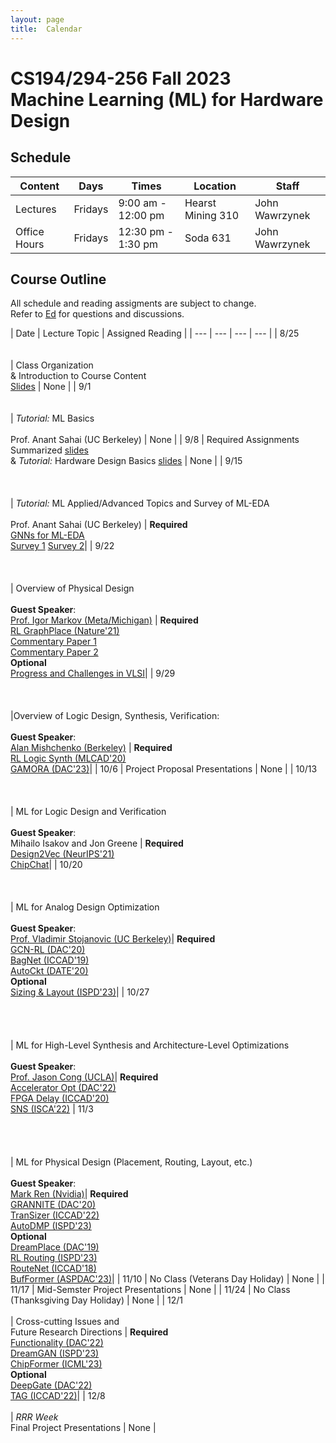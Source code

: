 ```yaml
---
layout: page
title:  Calendar
---
```

# CS194/294-256 Fall 2023 <br/> Machine Learning (ML) for Hardware Design

## Schedule

 | Content       | Days      | Times               | Location     | Staff           |
 | ---           | ---       | ---                 | ---          | ---             |
 | Lectures      | Fridays   | 9:00 am - 12:00 pm  | Hearst Mining 310     | John Wawrzynek  |
 | Office Hours  | Fridays   | 12:30 pm - 1:30 pm  | Soda 631     | John Wawrzynek  |

## Course Outline
All schedule and reading assigments are subject to change. <br/>
Refer to [Ed](https://edstem.org/us/courses/45441/discussion/) for questions and discussions.

 | Date | Lecture Topic | Assigned Reading |
 | ---  | ---  | ---           | ---              |
 | 8/25 <br/> <br/><br/>| Class Organization <br/> & Introduction to Course Content <br/> [Slides](https://drive.google.com/file/d/1h5ZAup4XWYqYAez97iTDbaHf1wNHI3bi/view?usp=drive_link) | None |
 | 9/1 <br/><br/><br/>| *Tutorial:* ML Basics <br/><br/> Prof. Anant Sahai (UC Berkeley) | None |
 | 9/8 | Required Assignments Summarized [slides](https://drive.google.com/file/d/1fw45jICF-N5HFzVaZlnA3kNbq7sqEBA1/view?usp=drive_link) <br/> & *Tutorial:* Hardware Design Basics [slides](https://drive.google.com/file/d/1AFWq-y-F4jFwy9E9kdffF5PdYY3yZPnt/view?usp=sharing)  | None |
 | 9/15 <br/><br/><br/><br/>| *Tutorial:* ML Applied/Advanced Topics and Survey of ML-EDA <br/><br/>  Prof. Anant Sahai (UC Berkeley) | **Required**<br/> [GNNs for ML-EDA](https://ieeexplore.ieee.org/stamp/stamp.jsp?arnumber=9598835) <br/> [Survey 1](https://dl.acm.org/doi/pdf/10.1145/3543853?casa_token=poTXBGP888sAAAAA:9-7CHHyCdXf6TogyOoULInhEx_nu_ptRMservU_dIPrY2dfSuWtQ2RgbOvmJTPU7yAX1_Tag0GPgNQ) [Survey 2](https://dl.acm.org/doi/pdf/10.1145/3451179)|
 | 9/22 <br/><br/><br/><br/>| Overview of Physical Design <br/><br/> **Guest Speaker**: <br/>[Prof. Igor Markov (Meta/Michigan)](https://web.eecs.umich.edu/~imarkov/) | **Required**<br/> [RL GraphPlace (Nature'21)](https://arxiv.org/pdf/2004.10746.pdf) <br/> [Commentary Paper 1](https://dl.acm.org/doi/pdf/10.1145/3569052.3578926) <br/> [Commentary Paper 2](https://arxiv.org/abs/2306.09633) <br/> **Optional** <br/> [Progress and Challenges in VLSI](https://dl.acm.org/doi/abs/10.1145/2429384.2429441?casa_token=6QK9e3uoVsYAAAAA:MiHKO-F1sQKoThXyQZiFtMfBxdeNBy646g-oqktUzrM_kOhpTJ0dBGqK7imqQ2GlrSeyLtXFSNg)|
 | 9/29 <br/><br/><br/><br/>|Overview of Logic Design, Synthesis, Verification: <br/><br/> **Guest Speaker**: <br/> [Alan Mishchenko (Berkeley)](https://people.eecs.berkeley.edu/~alanmi/) | **Required** <br/> [RL Logic Synth (MLCAD'20)](https://dl.acm.org/doi/pdf/10.1145/3380446.3430622) <br/>  [GAMORA (DAC'23)](https://arxiv.org/pdf/2303.08256.pdf)|
 | 10/6  | Project Proposal Presentations | None |
 | 10/13 <br/><br/><br/><br/>| ML for Logic Design and  Verification <br/><br/> **Guest Speaker**:<br/> Mihailo Isakov and Jon Greene | **Required** <br/> [Design2Vec (NeurIPS'21)](https://proceedings.neurips.cc/paper/2021/file/c5aa65949d20f6b20e1a922c13d974e7-Paper.pdf) <br/> [ChipChat](https://arxiv.org/pdf/2305.13243.pdf)|
 | 10/20 <br/><br/><br/><br/> | ML for Analog Design Optimization <br/><br/> **Guest Speaker**: <br/> [Prof. Vladimir Stojanovic (UC Berkeley)](https://www2.eecs.berkeley.edu/Faculty/Homepages/vlada.html)| **Required** <br/> [GCN-RL (DAC'20)](https://arxiv.org/pdf/2005.00406.pdf) <br/> [BagNet (ICCAD'19)](https://arxiv.org/pdf/1907.10515.pdf) <br/> [AutoCkt (DATE'20)](https://ieeexplore.ieee.org/stamp/stamp.jsp?arnumber=9116200) <br/> **Optional** <br/> [Sizing & Layout (ISPD'23)](https://dl.acm.org/doi/pdf/10.1145/3569052.3578929)|
 | 10/27 <br/><br/><br/><br/><br/>| ML for High-Level Synthesis and Architecture-Level Optimizations <br/><br/> **Guest Speaker**: <br/> [Prof. Jason Cong (UCLA)](https://vast.cs.ucla.edu/people/faculty/jason-cong)| **Required**<br/> [Accelerator Opt (DAC'22)](https://dl.acm.org/doi/pdf/10.1145/3489517.3530409) <br/> [FPGA Delay (ICCAD'20)](https://dl.acm.org/doi/pdf/10.1145/3400302.3415657) <br/>  [SNS (ISCA'22)](https://dl.acm.org/doi/pdf/10.1145/3470496.3527444)
 | 11/3  <br/><br/><br/><br/><br/>| ML for Physical Design (Placement, Routing, Layout, etc.) <br/><br/> **Guest Speaker**: <br/> [Mark Ren (Nvidia)](https://research.nvidia.com/person/mark-ren)| **Required** <br/> [GRANNITE (DAC'20)](https://research.nvidia.com/sites/default/files/pubs/2020-07_GRANNITE%3A-Graph-Neural/034_2_GRANNITE.pdf) <br/> [TranSizer (ICCAD'22)](https://dl.acm.org/doi/pdf/10.1145/3508352.3549442) <br/> [AutoDMP (ISPD'23)](https://dl.acm.org/doi/pdf/10.1145/3569052.3578923) <br/>  **Optional** <br/> [DreamPlace (DAC'19)](https://dl.acm.org/doi/pdf/10.1145/3316781.3317803) <br/> [RL Routing (ISPD'23)](https://dl.acm.org/doi/pdf/10.1145/3569052.3571874) <br/> [RouteNet (ICCAD'18)](https://ieeexplore.ieee.org/stamp/stamp.jsp?arnumber=8587655) <br/> [BufFormer (ASPDAC'23)](https://dl.acm.org/doi/pdf/10.1145/3566097.3567900)|
 | 11/10  | No Class (Veterans Day Holiday) | None |
 | 11/17  | Mid-Semster Project Presentations | None |
 | 11/24  | No Class (Thanksgiving Day Holiday) | None |
 | 12/1  <br/><br/> | Cross-cutting Issues and <br/> Future Research Directions | **Required** <br/>[Functionality (DAC'22)](https://dl.acm.org/doi/pdf/10.1145/3489517.3530410)  <br/> [DreamGAN (ISPD'23)](https://dl.acm.org/doi/pdf/10.1145/3569052.3572993) <br/>  [ChipFormer (ICML'23)](https://arxiv.org/pdf/2306.14744.pdf) <br/> **Optional** <br/> [DeepGate (DAC'22)](https://arxiv.org/pdf/2111.14616.pdf)  <br/> [TAG (ICCAD'22)](https://dl.acm.org/doi/pdf/10.1145/3508352.3549384)|
 | 12/8  <br/><br/> | *RRR Week* <br/> Final Project Presentations  | None |
